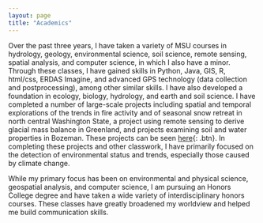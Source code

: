 ```yaml
---
layout: page
title: "Academics"
---
```


Over the past three years, I have taken a variety of MSU courses in hydrology, geology, environmental science, soil science, remote sensing, spatial analysis, and computer science, in which I also have a minor. Through these classes, I have gained skills in Python, Java, GIS, R, html/css, ERDAS Imagine, and advanced GPS technology (data collection and postprocessing), among other similar skills. I have also developed a foundation in ecology, biology, hydrology, and earth and soil science. I have completed a number of large-scale projects including spatial and temporal explorations of the trends in fire activity and of seasonal snow retreat in north central Washington State, a project using remote sensing to derive glacial mass balance in Greenland, and projects examining soil and water properties in Bozeman. These projects can be seen [here](projects.md){: .btn}. In completing these projects and other classwork, I have primarily focused on the detection of environmental status and trends, especially those caused by climate change. 

While my primary focus has been on environmental and physical science, geospatial analysis, and computer science, I am pursuing an Honors College degree and have taken a wide variety of interdisciplinary honors courses. These classes have greatly broadened my worldview and helped me build communication skills. 
